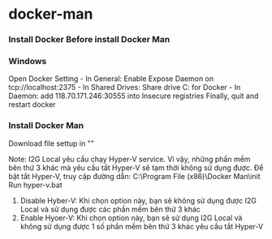 # docker-man

### Install Docker Before install Docker Man
### Windows
Open Docker Setting
    - In General: Enable Expose  Daemon on tcp://localhost:2375
    - In Shared Drives: Share drive C: for Docker
    - In Daemon: add 118.70.171.246:30555 into Insecure registries
Finally, quit and restart docker
### Install Docker Man
Download file settup in ""

Note: I2G Local yêu cầu chạy Hyper-V service. Vì vậy, những phần mềm bên thứ 3 khác mà yêu cầu tắt Hyper-V sẽ tạm thời không sử dụng được.
Để bật tắt Hyper-V, truy cập đường dẫn: C:\Program File (x86)\Docker Man\init
Run hyper-v.bat
1. Disable Hyber-V: Khi chọn option này, bạn sẽ không sử dụng được I2G Local và sử dụng được các phần mềm bên thứ 3 khác
2. Enable Hyoer-V: Khi chọn option này, bạn sẽ sử dụng I2G Local và không sử dụng được 1 số phần mềm bên thứ 3 khác yêu cầu tắt Hyper-V


